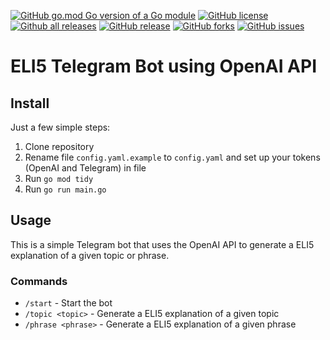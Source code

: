 [![GitHub go.mod Go version of a Go module](https://img.shields.io/github/go-mod/go-version/torquemada163/telegram-chatgpt-golang-bot.svg)](https://github.com/torquemada163/telegram-chatgpt-golang-bot)
[![GitHub license](https://img.shields.io/github/license/torquemada163/telegram-chatgpt-golang-bot.svg)](https://github.com/torquemada163/telegram-chatgpt-golang-bot/blob/main/LICENSE)
[![Github all releases](https://img.shields.io/github/downloads/torquemada163/telegram-chatgpt-golang-bot/total.svg)](https://GitHub.com/torquemada163/telegram-chatgpt-golang-bot/releases/)
[![GitHub release](https://img.shields.io/github/release/torquemada163/telegram-chatgpt-golang-bot.svg)](https://GitHub.com/torquemada163/telegram-chatgpt-golang-bot/releases/)
[![GitHub forks](https://badgen.net/github/forks/torquemada163/telegram-chatgpt-golang-bot/)](https://GitHub.com/torquemada163/telegram-chatgpt-golang-bot/network/)
[![GitHub issues](https://img.shields.io/github/issues/torquemada163/telegram-chatgpt-golang-bot)](https://GitHub.com/torquemada163/telegram-chatgpt-golang-bot/issues/)

# ELI5 Telegram Bot using OpenAI API

## Install

Just a few simple steps:

1. Clone repository
2. Rename file `config.yaml.example` to `config.yaml` and set up your tokens (OpenAI and Telegram) in file
3. Run `go mod tidy`
4. Run `go run main.go`

## Usage

This is a simple Telegram bot that uses the OpenAI API to generate a ELI5 explanation of a given topic or phrase.

### Commands

- `/start` - Start the bot
- `/topic <topic>` - Generate a ELI5 explanation of a given topic
- `/phrase <phrase>` - Generate a ELI5 explanation of a given phrase

